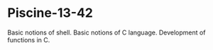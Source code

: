 # Piscine-13-42

Basic notions of shell.
Basic notions of C language.
Development of functions in C.
